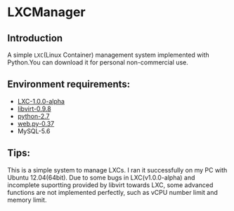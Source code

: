 LXCManager
========

## Introduction
A simple `LXC`(Linux Container) management system implemented with Python.You can download it for personal non-commercial use.

## Environment requirements:
- [LXC-1.0.0-alpha](https://www.linuxcontainers.org)
- [libvirt-0.9.8](http://libvirt.org)
- [python-2.7](http://python.org)
- [web.py-0.37](https://pypi.python.org/pypi/web.py)
- MySQL-5.6

## Tips:
This is a simple system to manage LXCs. I ran it successfully on my PC with Ubuntu 12.04(64bit). Due to some bugs in LXC(v1.0.0-alpha) and incomplete suportting provided by libvirt towards LXC, some advanced functions are not implemented perfectly, such as vCPU number limit and memory limit.